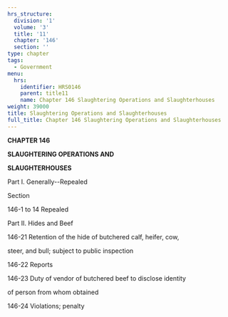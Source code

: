 ```yaml
---
hrs_structure:
  division: '1'
  volume: '3'
  title: '11'
  chapter: '146'
  section: ''
type: chapter
tags:
  - Government
menu:
  hrs:
    identifier: HRS0146
    parent: title11
    name: Chapter 146 Slaughtering Operations and Slaughterhouses
weight: 39000
title: Slaughtering Operations and Slaughterhouses
full_title: Chapter 146 Slaughtering Operations and Slaughterhouses
---
```

**CHAPTER 146**

**SLAUGHTERING OPERATIONS AND**

**SLAUGHTERHOUSES**

Part I. Generally--Repealed

Section

146-1 to 14 Repealed

Part II. Hides and Beef

146-21 Retention of the hide of butchered calf, heifer, cow,

steer, and bull; subject to public inspection

146-22 Reports

146-23 Duty of vendor of butchered beef to disclose identity

of person from whom obtained

146-24 Violations; penalty